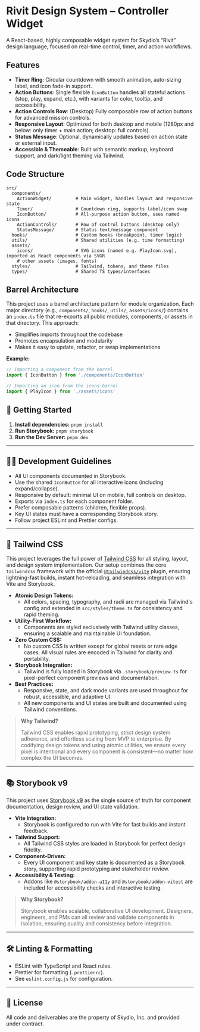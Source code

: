 # Rivit Design System – Controller Widget

A React-based, highly composable widget system for Skydio’s “Rivit” design language, focused on real-time control, timer, and action workflows.

## Features

- **Timer Ring**: Circular countdown with smooth animation, auto-sizing label, and icon fade-in support.
- **Action Buttons**: Single flexible `IconButton` handles all stateful actions (stop, play, expand, etc.), with variants for color, tooltip, and accessibility.
- **Action Controls Row**: (Desktop) Fully composable row of action buttons for advanced mission controls.
- **Responsive Layout**: Optimized for both desktop and mobile (1280px and below: only timer + main action; desktop: full controls).
- **Status Message**: Optional, dynamically updates based on action state or external input.
- **Accessible & Themeable**: Built with semantic markup, keyboard support, and dark/light theming via Tailwind.

## Code Structure

```plaintext
src/
  components/
    ActionWidget/         # Main widget, handles layout and responsive state
    Timer/                # Countdown ring, supports label/icon swap
    IconButton/           # All-purpose action button, uses named icons
    ActionControls/       # Row of control buttons (desktop only)
    StatusMessage/        # Status text/message component
  hooks/                  # Custom hooks (breakpoint, timer logic)
  utils/                  # Shared utilities (e.g. time formatting)
  assets/
    icons/                # SVG icons (named e.g. PlayIcon.svg), imported as React components via SVGR
    # other assets (images, fonts)
  styles/                 # Tailwind, tokens, and theme files
  types/                  # Shared TS types/interfaces
```

## Barrel Architecture

This project uses a barrel architecture pattern for module organization. Each major directory (e.g., `components/`, `hooks/`, `utils/`, `assets/icons/`) contains an `index.ts` file that re-exports all public modules, components, or assets in that directory. This approach:

- Simplifies imports throughout the codebase
- Promotes encapsulation and modularity
- Makes it easy to update, refactor, or swap implementations

**Example:**
```ts
// Importing a component from the barrel
import { IconButton } from './components/IconButton'

// Importing an icon from the icons barrel
import { PlayIcon } from './assets/icons'
```

## 🚀 Getting Started

1. **Install dependencies:**
   `pnpm install`
2. **Run Storybook:**
   `pnpm storybook`
3. **Run the Dev Server:**
   `pnpm dev`

---

## 🧑‍💻 Development Guidelines

- All UI components documented in Storybook.
- Use the shared `IconButton` for all interactive icons (including expand/collapse).
- Responsive by default: minimal UI on mobile, full controls on desktop.
- Exports via `index.ts` for each component folder.
- Prefer composable patterns (children, flexible props).
- Key UI states must have a corresponding Storybook story.
- Follow project ESLint and Prettier configs.

---

## 🎨 Tailwind CSS

This project leverages the full power of [Tailwind CSS](https://tailwindcss.com/) for all styling, layout, and design system implementation. Our setup combines the core `tailwindcss` framework with the official [`@tailwindcss/vite`](https://tailwindcss.com/docs/guides/vite) plugin, ensuring lightning-fast builds, instant hot-reloading, and seamless integration with Vite and Storybook.

- **Atomic Design Tokens:**
  - All colors, spacing, typography, and radii are managed via Tailwind's config and extended in `src/styles/theme.ts` for consistency and rapid theming.
- **Utility-First Workflow:**
  - Components are styled exclusively with Tailwind utility classes, ensuring a scalable and maintainable UI foundation.
- **Zero Custom CSS:**
  - No custom CSS is written except for global resets or rare edge cases. All visual rules are encoded in Tailwind for clarity and portability.
- **Storybook Integration:**
  - Tailwind is fully loaded in Storybook via `.storybook/preview.ts` for pixel-perfect component previews and documentation.
- **Best Practices:**
  - Responsive, state, and dark mode variants are used throughout for robust, accessible, and adaptive UI.
  - All new components and UI states are built and documented using Tailwind conventions.

> **Why Tailwind?**
>
> Tailwind CSS enables rapid prototyping, strict design system adherence, and effortless scaling from MVP to enterprise. By codifying design tokens and using atomic utilities, we ensure every pixel is intentional and every component is consistent—no matter how complex the UI becomes.

---

## 📚 Storybook v9

This project uses [Storybook v9](https://storybook.js.org/) as the single source of truth for component documentation, design review, and UI state validation.

- **Vite Integration:**
  - Storybook is configured to run with Vite for fast builds and instant feedback.
- **Tailwind Support:**
  - All Tailwind CSS styles are loaded in Storybook for perfect design fidelity.
- **Component-Driven:**
  - Every UI component and key state is documented as a Storybook story, supporting rapid prototyping and stakeholder review.
- **Accessibility & Testing:**
  - Addons like `@storybook/addon-a11y` and `@storybook/addon-vitest` are included for accessibility checks and interactive testing.

> **Why Storybook?**
>
> Storybook enables scalable, collaborative UI development. Designers, engineers, and PMs can all review and validate components in isolation, ensuring quality and consistency before integration.

---

## 🛠 Linting & Formatting

- ESLint with TypeScript and React rules.
- Prettier for formatting (`.prettierrc`).
- See `eslint.config.js` for configuration.

---

## 📄 License

All code and deliverables are the property of Skydio, Inc. and provided under contract.